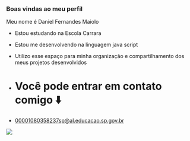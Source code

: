 ### Boas vindas ao meu perfil 

Meu nome é Daniel Fernandes Maiolo

 - Estou estudando na Escola Carrara
 - Estou me desenvolvendo na linguagem java script
 - Utilizo esse espaço para minha organização e compartilhamento dos meus projetos desenvolvidos

 - # Você pode entrar em contato comigo ⬇️

 - 00001080358237sp@al.educacao.sp.gov.br

 ![](https://media1.tenor.com/m/Yd0yl1GxSdkAAAAC/neco-arc.gif)

